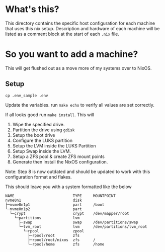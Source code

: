 # What's this?

This directory contains the specific host configuration for each machine that uses this nix setup. Description and hardware of each machine will be listed as a comment block at the start of each `.nix` file.

# So you want to add a machine?

This will get flushed out as a move more of my systems over to NixOS. 

## Setup

`cp .env_sample .env`

Update the variables. run `make echo` to verify all values are set correctly.

If all looks good run `make install`. This will

1. Wipe the specified drive.
2. Partition the drive using `gdisk`
3. Setup the boot drive
4. Configure the LUKS partition
5. Setup the LVM inside the LUKS Partition
6. Setup Swap inside the LVM.
7. Setup a ZFS pool & create ZFS mount points
8. Generate then install the NixOS configuration.

Note: Step 8 is now outdated and should be updated to work with this configuration format and flakes. 

This should leave you with a system formatted like the below

```
NAME                          TYPE     MOUNTPOINT
nvme0n1                       disk
├─nvme0n1p1                   part     /boot
└─nvme0n1p2                   part
  └─crypt                     crypt    /dev/mapper/root
    └─partitions              lvm
      ├─swap                  swap     /dev/partitions/swap
      └─lvm_root              lvm      /dev/partitions/lvm_root
        └─rpool               zpool
          ├─rpool/root        zfs
          ├─rpool/root/nixos  zfs      /
          └─rpool/home        zfs      /home
```
